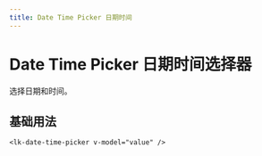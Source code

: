 ```yaml
---
title: Date Time Picker 日期时间
---
```


# Date Time Picker 日期时间选择器

选择日期和时间。

## 基础用法

```vue
<lk-date-time-picker v-model="value" />
```
